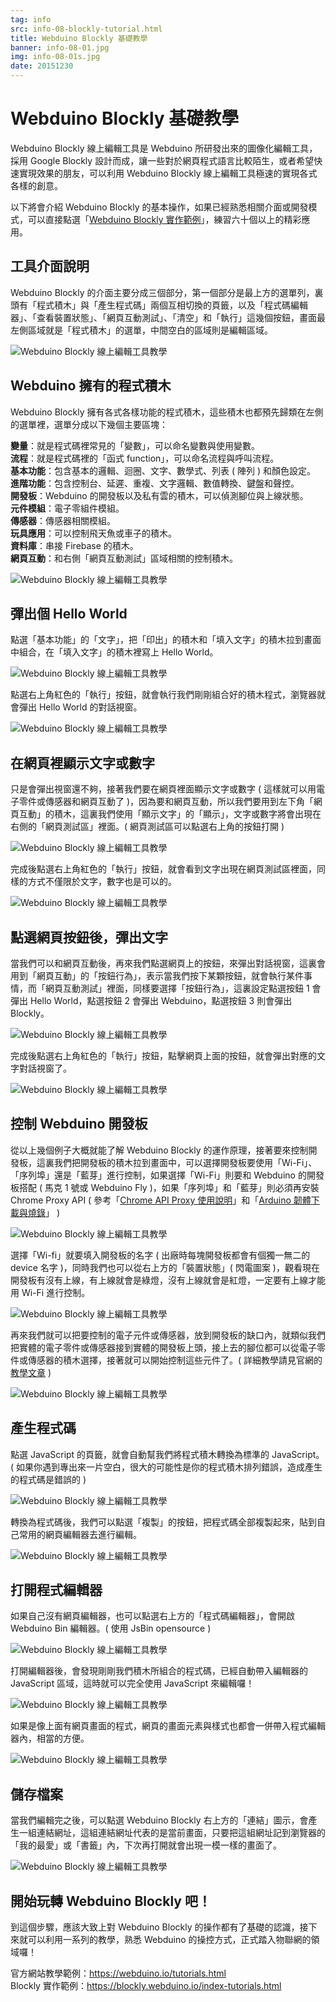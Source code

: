 ```yaml
---
tag: info
src: info-08-blockly-tutorial.html
title: Webduino Blockly 基礎教學
banner: info-08-01.jpg
img: info-08-01s.jpg
date: 20151230
---
```


<!-- @@master  = ../../_layout.html-->

<!-- @@block  =  meta-->

<title>Webduino Blockly 基礎教學 :::: Webduino = Web × Arduino</title>

<meta name="description" content="Webduino Blockly 線上編輯工具是 Webduino 所研發出來的圖像化編輯工具，採用 Google Blockly 設計而成，讓一些對於網頁程式語言比較陌生，或者希望快速實現效果的朋友，可以利用 Webduino Blockly 線上編輯工具極速的實現各式各樣的創意。">

<meta itemprop="description" content="Webduino Blockly 線上編輯工具是 Webduino 所研發出來的圖像化編輯工具，採用 Google Blockly 設計而成，讓一些對於網頁程式語言比較陌生，或者希望快速實現效果的朋友，可以利用 Webduino Blockly 線上編輯工具極速的實現各式各樣的創意。">

<meta property="og:description" content="Webduino Blockly 線上編輯工具是 Webduino 所研發出來的圖像化編輯工具，採用 Google Blockly 設計而成，讓一些對於網頁程式語言比較陌生，或者希望快速實現效果的朋友，可以利用 Webduino Blockly 線上編輯工具極速的實現各式各樣的創意。">

<link rel="canonical" href="https://tutorials.webduino.io/zh-tw/docs/basic/blockly/blockly-information.html">

<meta property="og:title" content="Webduino Blockly 基礎教學" >

<meta property="og:url" content="https://webduino.io/tutorials/info-08-blockly-tutorial.html">

<meta property="og:image" content="https://webduino.io/img/tutorials/info-08-01s.jpg">

<meta itemprop="image" content="https://webduino.io/img/tutorials/info-08-01s.jpg">

<include src="../_include-tutorials.html"></include>

<!-- @@close-->

<!-- @@block  =  preAndNext-->

<include src="../_include-tutorials-content.html"></include>

<!-- @@close-->



<!-- @@block  =  tutorials-->
# Webduino Blockly 基礎教學

Webduino Blockly 線上編輯工具是 Webduino 所研發出來的圖像化編輯工具，採用 Google Blockly 設計而成，讓一些對於網頁程式語言比較陌生，或者希望快速實現效果的朋友，可以利用 Webduino Blockly 線上編輯工具極速的實現各式各樣的創意。

以下將會介紹 Webduino Blockly 的基本操作，如果已經熟悉相關介面或開發模式，可以直接點選「[Webduino Blockly 實作範例](https://blockly.webduino.io/index-tutorials.html)」，練習六十個以上的精彩應用。

## 工具介面說明

Webduino Blockly 的介面主要分成三個部分，第一個部分是最上方的選單列，裏頭有「程式積木」與「產生程式碼」兩個互相切換的頁籤，以及「程式碼編輯器」、「查看裝置狀態」、「網頁互動測試」、「清空」和「執行」這幾個按鈕，畫面最左側區域就是「程式積木」的選單，中間空白的區域則是編輯區域。

![Webduino Blockly 線上編輯工具教學](../img/tutorials/info-08-02.jpg)

## Webduino 擁有的程式積木

Webduino Blockly 擁有各式各樣功能的程式積木，這些積木也都預先歸類在左側的選單裡，選單分成以下幾個主要區塊：

**變量**：就是程式碼裡常見的「變數」，可以命名變數與使用變數。  
**流程**：就是程式碼裡的「函式 function」，可以命名流程與呼叫流程。  
**基本功能**：包含基本的邏輯、迴圈、文字、數學式、列表 ( 陣列 ) 和顏色設定。  
**進階功能**：包含控制台、延遲、重複、文字邏輯、數值轉換、鍵盤和聲控。  
**開發板**：Webduino 的開發板以及私有雲的積木，可以偵測腳位與上線狀態。  
**元件模組**：電子零組件模組。  
**傳感器**：傳感器相關模組。  
**玩具應用**：可以控制飛天魚或車子的積木。  
**資料庫**：串接 Firebase 的積木。  
**網頁互動**：和右側「網頁互動測試」區域相關的控制積木。  

![Webduino Blockly 線上編輯工具教學](../img/tutorials/info-08-03.jpg)

## 彈出個 Hello World

點選「基本功能」的「文字」，把「印出」的積木和「填入文字」的積木拉到畫面中組合，在「填入文字」的積木裡寫上 Hello World。

![Webduino Blockly 線上編輯工具教學](../img/tutorials/info-08-04.jpg)


點選右上角紅色的「執行」按鈕，就會執行我們剛剛組合好的積木程式，瀏覽器就會彈出 Hello World 的對話視窗。

![Webduino Blockly 線上編輯工具教學](../img/tutorials/info-08-05.jpg)

## 在網頁裡顯示文字或數字

只是會彈出視窗還不夠，接著我們要在網頁裡面顯示文字或數字 ( 這樣就可以用電子零件或傳感器和網頁互動了 )，因為要和網頁互動，所以我們要用到左下角「網頁互動」的積木，這裏我們使用「顯示文字」的「顯示」，文字或數字將會出現在右側的「網頁測試區」裡面。( 網頁測試區可以點選右上角的按鈕打開 )

![Webduino Blockly 線上編輯工具教學](../img/tutorials/info-08-06.jpg)

完成後點選右上角紅色的「執行」按鈕，就會看到文字出現在網頁測試區裡面，同樣的方式不僅限於文字，數字也是可以的。

![Webduino Blockly 線上編輯工具教學](../img/tutorials/info-08-07.jpg)

## 點選網頁按鈕後，彈出文字

當我們可以和網頁互動後，再來我們點選網頁上的按鈕，來彈出對話視窗，這裏會用到「網頁互動」的「按鈕行為」，表示當我們按下某顆按鈕，就會執行某件事情，而「網頁互動測試」裡面，同樣要選擇「按鈕行為」，這裏設定點選按鈕 1 會彈出 Hello World，點選按鈕 2 會彈出 Webduino，點選按鈕 3 則會彈出 Blockly。

![Webduino Blockly 線上編輯工具教學](../img/tutorials/info-08-08.jpg)

完成後點選右上角紅色的「執行」按鈕，點擊網頁上面的按鈕，就會彈出對應的文字對話視窗了。

![Webduino Blockly 線上編輯工具教學](../img/tutorials/info-08-09.jpg)

## 控制 Webduino 開發板

從以上幾個例子大概就能了解 Webduino Blockly 的運作原理，接著要來控制開發板，這裏我們把開發板的積木拉到畫面中，可以選擇開發板要使用「Wi-Fi」、「序列埠」還是「藍芽」進行控制，如果選擇「Wi-Fi」則要和 Webduino 的開發板搭配 ( 馬克 1 號或 Webduino Fly )，如果「序列埠」和「藍芽」則必須再安裝 Chrome Proxy API ( 參考「[Chrome API Proxy 使用說明](https://webduino.io/tutorials/info-05-chrome-api-proxy.html)」和「[Arduino 韌體下載與燒錄](https://webduino.io/tutorials/info-07-arduino-ino.html)」 )

![Webduino Blockly 線上編輯工具教學](../img/tutorials/info-08-10.jpg)

選擇「Wi-fi」就要填入開發板的名字 ( 出廠時每塊開發板都會有個獨一無二的 device 名字 )，同時我們也可以從右上方的「裝置狀態」( 閃電圖案 )，觀看現在開發板有沒有上線，有上線就會是綠燈，沒有上線就會是紅燈，一定要有上線才能用 Wi-Fi 進行控制。

![Webduino Blockly 線上編輯工具教學](../img/tutorials/info-08-11.jpg)

再來我們就可以把要控制的電子元件或傳感器，放到開發板的缺口內，就類似我們把實體的電子零件或傳感器接到實體的開發板上頭，接上去的腳位都可以從電子零件或傳感器的積木選擇，接著就可以開始控制這些元件了。( 詳細教學請見官網的[教學文章](https://webduino.io/tutorials.html) )

![Webduino Blockly 線上編輯工具教學](../img/tutorials/info-08-12.jpg)

## 產生程式碼

點選 JavaScript 的頁籤，就會自動幫我們將程式積木轉換為標準的 JavaScript。( 如果你遇到專出來一片空白，很大的可能性是你的程式積木排列錯誤，造成產生的程式碼是錯誤的 )

![Webduino Blockly 線上編輯工具教學](../img/tutorials/info-08-13.jpg)

轉換為程式碼後，我們可以點選「複製」的按鈕，把程式碼全部複製起來，貼到自己常用的網頁編輯器去進行編輯。

![Webduino Blockly 線上編輯工具教學](../img/tutorials/info-08-14.jpg)

## 打開程式編輯器

如果自己沒有網頁編輯器，也可以點選右上方的「程式碼編輯器」，會開啟 Webduino Bin 編輯器。( 使用 JsBin opensource )

![Webduino Blockly 線上編輯工具教學](../img/tutorials/info-08-15.jpg)

打開編輯器後，會發現剛剛我們積木所組合的程式碼，已經自動帶入編輯器的 JavaScript 區域，這時就可以完全使用 JavaScript 來編輯囉！

![Webduino Blockly 線上編輯工具教學](../img/tutorials/info-08-16.jpg)

如果是像上面有網頁畫面的程式，網頁的畫面元素與樣式也都會一併帶入程式編輯器內，相當的方便。

![Webduino Blockly 線上編輯工具教學](../img/tutorials/info-08-17.jpg)

## 儲存檔案

當我們編輯完之後，可以點選 Webduino Blockly 右上方的「連結」圖示，會產生一組連結網址，這組連結網址代表的是當前畫面，只要把這組網址記到瀏覽器的「我的最愛」或「書籤」內，下次再打開就會出現一模一樣的畫面了。

![Webduino Blockly 線上編輯工具教學](../img/tutorials/info-08-18.jpg)

## 開始玩轉 Webduino Blockly 吧！

到這個步驟，應該大致上對 Webduino Blockly 的操作都有了基礎的認識，接下來就可以利用一系列的教學，熟悉 Webduino 的操控方式，正式踏入物聯網的領域囉！

官方網站教學範例：https://webduino.io/tutorials.html  
Blockly 實作範例：https://blockly.webduino.io/index-tutorials.html





<!-- @@close-->